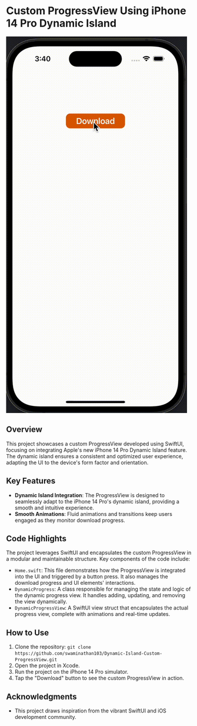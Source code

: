 # Custom ProgressView Using iPhone 14 Pro Dynamic Island

![Demo](Demo.gif)

## Overview

This project showcases a custom ProgressView developed using SwiftUI, focusing on integrating Apple's new iPhone 14 Pro Dynamic Island feature. The dynamic island ensures a consistent and optimized user experience, adapting the UI to the device's form factor and orientation.

## Key Features

- **Dynamic Island Integration**: The ProgressView is designed to seamlessly adapt to the iPhone 14 Pro's dynamic island, providing a smooth and intuitive experience.
- **Smooth Animations**: Fluid animations and transitions keep users engaged as they monitor download progress.

## Code Highlights

The project leverages SwiftUI and encapsulates the custom ProgressView in a modular and maintainable structure. Key components of the code include:

- `Home.swift`: This file demonstrates how the ProgressView is integrated into the UI and triggered by a button press. It also manages the download progress and UI elements' interactions.
- `DynamicProgress`: A class responsible for managing the state and logic of the dynamic progress view. It handles adding, updating, and removing the view dynamically.
- `DynamicProgressView`: A SwiftUI view struct that encapsulates the actual progress view, complete with animations and real-time updates.

## How to Use

1. Clone the repository: `git clone https://github.com/swaminathan103/Dynamic-Island-Custom-ProgressView.git`
2. Open the project in Xcode.
3. Run the project on the iPhone 14 Pro simulator.
4. Tap the "Download" button to see the custom ProgressView in action.

## Acknowledgments

- This project draws inspiration from the vibrant SwiftUI and iOS development community.
